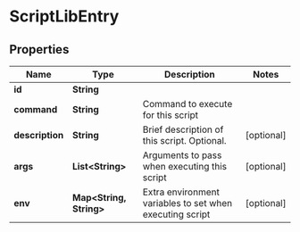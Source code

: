 # ScriptLibEntry

## Properties
Name | Type | Description | Notes
------------ | ------------- | ------------- | -------------
**id** | **String** |  | 
**command** | **String** | Command to execute for this script | 
**description** | **String** | Brief description of this script. Optional. |  [optional]
**args** | **List&lt;String&gt;** | Arguments to pass when executing this script |  [optional]
**env** | **Map&lt;String, String&gt;** | Extra environment variables to set when executing script |  [optional]
